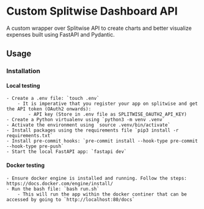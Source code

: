 # Custom Splitwise Dashboard API

A custom wrapper over Splitwise API to create charts and better visualize expenses built using FastAPI and Pydantic.

## Usage

### Installation

#### Local testing
    - Create a .env file: `touch .env`
        - It is imperative that you register your app on splitwise and get the API token (OAuth2 onwards):
            - API key (Store in .env file as SPLITWISE_OAUTH2_API_KEY)
    - Create a Python virtualenv using `python3 -m venv .venv`
    - Activate the environment using `source .venv/bin/activate`
    - Install packages using the requirements file `pip3 install -r requirements.txt`
    - Install pre-commit hooks: `pre-commit install --hook-type pre-commit --hook-type pre-push`
    - Start the local FastAPI app: `fastapi dev`

#### Docker testing
    - Ensure docker engine is installed and running. Follow the steps: https://docs.docker.com/engine/install/
    - Run the bash file: `bash run.sh`
        - This will run the app within the docker continer that can be accessed by going to `http://localhost:80/docs`
